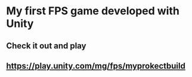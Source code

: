 # My first FPS game developed with Unity
## Check it out and play
## https://play.unity.com/mg/fps/myprokectbuild